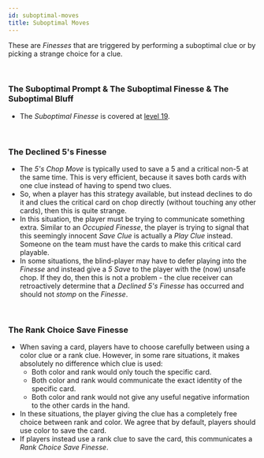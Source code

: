 ```yaml
---
id: suboptimal-moves
title: Suboptimal Moves
---
```


These are _Finesses_ that are triggered by performing a suboptimal clue or by picking a strange choice for a clue.

<br />

### The Suboptimal Prompt & The Suboptimal Finesse & The Suboptimal Bluff

- The _Suboptimal Finesse_ is covered at [level 19](../level-19.md#the-suboptimal-prompt--the-suboptimal-finesse--the-suboptimal-bluff).

<br />

### The Declined 5's Finesse

- The _5's Chop Move_ is typically used to save a 5 and a critical non-5 at the same time. This is very efficient, because it saves both cards with one clue instead of having to spend two clues.
- So, when a player has this strategy available, but instead declines to do it and clues the critical card on chop directly (without touching any other cards), then this is quite strange.
- In this situation, the player must be trying to communicate something extra. Similar to an _Occupied Finesse_, the player is trying to signal that this seemingly innocent _Save Clue_ is actually a _Play Clue_ instead. Someone on the team must have the cards to make this critical card playable.
- In some situations, the blind-player may have to defer playing into the _Finesse_ and instead give a _5 Save_ to the player with the (now) unsafe chop. If they do, then this is not a problem - the clue receiver can retroactively determine that a _Declined 5's Finesse_ has occurred and should not _stomp_ on the _Finesse_.

<br />

### The Rank Choice Save Finesse

- When saving a card, players have to choose carefully between using a color clue or a rank clue. However, in some rare situations, it makes absolutely no difference which clue is used:
  - Both color and rank would only touch the specific card.
  - Both color and rank would communicate the exact identity of the specific card.
  - Both color and rank would not give any useful negative information to the other cards in the hand.
- In these situations, the player giving the clue has a completely free choice between rank and color. We agree that by default, players should use color to save the card.
- If players instead use a rank clue to save the card, this communicates a _Rank Choice Save Finesse_.
